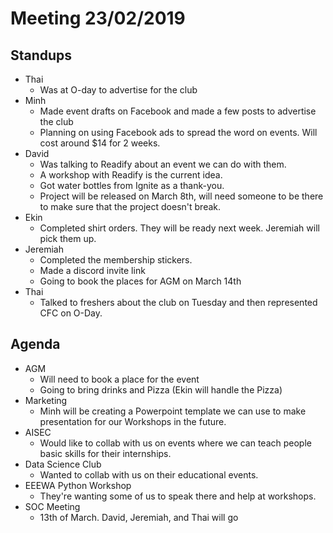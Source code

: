 # Meeting 23/02/2019

## Standups
- Thai
    - Was at O-day to advertise for the club
- Minh
    - Made event drafts on Facebook and made a few posts to advertise the club
    - Planning on using Facebook ads to spread the word on events. Will cost around $14 for 2 weeks.
- David
    - Was talking to Readify about an event we can do with them. 
    - A workshop with Readify is the current idea.
    - Got water bottles from Ignite as a thank-you.
    - Project will be released on March 8th, will need someone to be there to make sure that the project doesn't break.
- Ekin
    - Completed shirt orders. They will be ready next week. Jeremiah will pick them up.
- Jeremiah
    - Completed the membership stickers.
    - Made a discord invite link
    - Going to book the places for AGM on March 14th
- Thai 
    - Talked to freshers about the club on Tuesday and then represented CFC on O-Day.

## Agenda
- AGM 
    - Will need to book a place for the event
    - Going to bring drinks and Pizza (Ekin will handle the Pizza)
- Marketing
    - Minh will be creating a Powerpoint template we can use to make presentation for our Workshops in the future.
- AISEC
    - Would like to collab with us on events where we can teach people basic skills for their internships.
- Data Science Club
    - Wanted to collab with us on their educational events.
- EEEWA Python Workshop
    - They're  wanting some of us to speak there and help at workshops.
- SOC Meeting
    - 13th of March. David, Jeremiah, and Thai will go